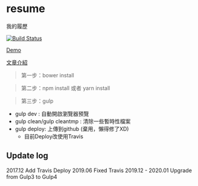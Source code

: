 # resume
我的履歷

[![Build Status](https://travis-ci.org/r567tw/resume.svg?branch=master)](https://travis-ci.org/r567tw/resume)

[Demo](https://r567tw.github.io/resume)

[文章介紹](https://tech.r567tw.tw/%e5%88%a9%e7%94%a8gulp-%e8%a3%bd%e4%bd%9c%e8%87%aa%e5%b7%b1%e7%9a%84%e5%b1%a5%e6%ad%b7/)

> 第一步：bower install

> 第二步：npm install 或者 yarn install

> 第三步：gulp

- gulp dev : 自動開啟瀏覽器預覽
- gulp clean/gulp cleantmp : 清除一些暫時性檔案
- gulp deploy: 上傳到github (棄用，懶得修了XD)
    - 目前Deploy改使用Travis

## Update log
2017.12 Add Travis Deploy
2019.06 Fixed Travis
2019.12 - 2020.01  Upgrade from Gulp3 to Gulp4
